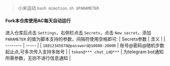 > 小米运动 `bash mimotion.sh $PARAMETER`  

####  Fork本仓库使用AC每天自动运行
进入仓库后点击 `Settings`，右侧栏点击 `Secrets`，点击 `New secret`。添加 `PARAMETER` 的值为脚本支持的参数，间隔符使用空格即可:
| Secrets参数 | 含义 |
| -------- | ----- |
| `18812345678@password@10000-20000` | 账号@密码@随机步数起止点,可多次传入支持多账号 |
| `token@*** chat_id@***` | 为telegram bot通知所需参数，无则不进行信息通知 |